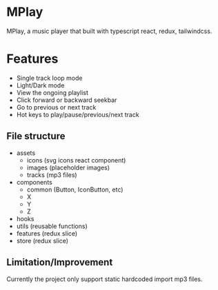 # MPlay

MPlay, a music player that built with typescript react, redux, tailwindcss.

# Features

- Single track loop mode
- Light/Dark mode
- View the ongoing playlist
- Click forward or backward seekbar
- Go to previous or next track
- Hot keys to play/pause/previous/next track

## File structure

- assets
  - icons (svg icons react component)
  - images (placeholder images)
  - tracks (mp3 files)
- components
  - common (Button, IconButton, etc)
  - X
  - Y
  - Z
- hooks
- utils (reusable functions)
- features (redux slice)
- store (redux slice)

## Limitation/Improvement

Currently the project only support static hardcoded import mp3 files.
